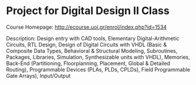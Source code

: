 # Project for Digital Design II Class
Course Homepage: http://ecourse.uoi.gr/enrol/index.php?id=1534

Description: Design entry with CAD tools, Elementary Digital-Arithmetic Circuits, RTL Design, Design of Digital Circuits with VHDL (Basic & Composite Data Types, Behavioral & Structural Modeling, Subroutines, Packages, Libraries, Simulation, Synthesizable units with VHDL), Memories, Back-End (Partitioning, Floorplanning, Placement, Global & Detailed Routing), Programmable Devices (PLAs, PLDs, CPLDs), Field Programmable Gate Arrays), Input/Output